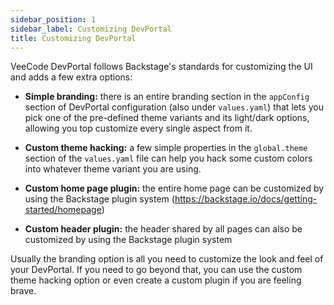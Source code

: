 ```yaml
---
sidebar_position: 1
sidebar_label: Customizing DevPortal
title: Customizing DevPortal
---
```


VeeCode DevPortal follows Backstage's standards for customizing the UI and adds a few extra options:

- **Simple branding:** there is an entire branding section in the `appConfig` section of DevPortal configuration (also under `values.yaml`) that lets you pick one of the pre-defined theme variants and its light/dark options, allowing you top customize every single aspect from it.
  
- **Custom theme hacking:** a few simple properties in the `global.theme` section of the `values.yaml` file can help you hack some custom colors into whatever theme variant you are using.

- **Custom home page plugin:** the entire home page can be customized by using the Backstage plugin system (https://backstage.io/docs/getting-started/homepage)

- **Custom header plugin:** the header shared by all pages can also be customized by using the Backstage plugin system

Usually the branding option is all you need to customize the look and feel of your DevPortal. If you need to go beyond that, you can use the custom theme hacking option or even create a custom plugin if you are feeling brave.
